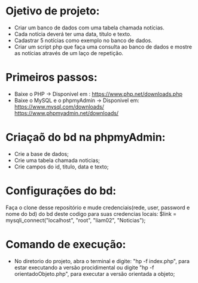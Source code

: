 # Ojetivo de projeto:
- Criar um banco de dados com uma tabela chamada notícias.
- Cada notícia deverá ter uma data, título e texto.
- Cadastrar 5 notícias como exemplo no banco de dados. 
- Criar um script php que faça uma consulta ao banco de dados e mostre as notícias através de um laço de repetição. 

# Primeiros passos:

 - Baixe o PHP -> Disponivel em : https://www.php.net/downloads.php
 - Baixe o MySQL e o phpmyAdmin -> Disponivel em:  https://www.mysql.com/downloads/
                                                   https://www.phpmyadmin.net/downloads/
                                                   
                                                   
 
 # Criaçaõ do bd na phpmyAdmin:
 - Crie a base de dados;
 - Crie uma tabela chamada noticias;
 - Crie campos do id, titulo, data e texto;
 
 
# Configurações do bd:

Faça o clone desse repositório e mude credenciais(rede, user, password e nome do bd) do bd deste codigo para suas credencias locais:
$link = mysqli_connect("localhost", "root", "liam02", "Noticias");

# Comando de execução: 

- No diretorio do projeto, abra o terminal e digite: "hp -f index.php", para estar executando a versão procidimental ou digite "hp -f orientadoObjeto.php",
para executar a versão orientada a objeto; 


                                                   
                                 
